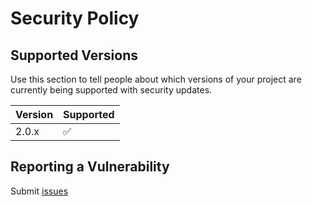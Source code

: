 # Security Policy

## Supported Versions

Use this section to tell people about which versions of your project are
currently being supported with security updates.

| Version | Supported          |
| ------- | ------------------ |
| 2.0.x   | :white_check_mark: |


## Reporting a Vulnerability

Submit [issues](https://github.com/zishang520/socket.io-go-parser/issues)
